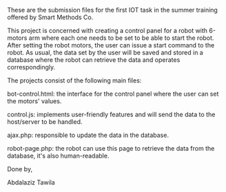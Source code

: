 These are the submission files for the first IOT task in the summer training offered by Smart Methods Co.

This project is concerned with creating a control panel for a robot with 6-motors arm where each one needs to be set to be able to start the robot. After setting the robot motors, the user can issue a start command to the robot. As usual, the data set by the user will be saved and stored in a database where the robot can retrieve the data and operates correspondingly.

The projects consist of the following main files:

bot-control.html: the interface for the control panel where the user can set the motors' values.

control.js: implements user-friendly features and will send the data to the host/server to be handled.

ajax.php: responsible to update the data in the database.

robot-page.php: the robot can use this page to retrieve the data from the database, it's also human-readable.

Done by, 

Abdalaziz Tawila
